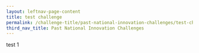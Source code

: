 ```yaml
---
layout: leftnav-page-content
title: test challenge
permalink: /challenge-title/past-national-innovation-challenges/test-challenge-7
third_nav_title: Past National Innovation Challenges
---
```


test 1 
